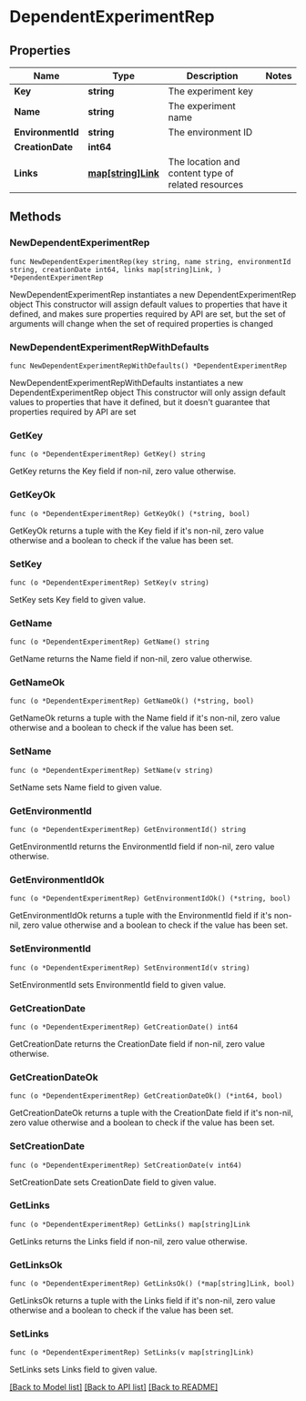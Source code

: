 # DependentExperimentRep

## Properties

Name | Type | Description | Notes
------------ | ------------- | ------------- | -------------
**Key** | **string** | The experiment key | 
**Name** | **string** | The experiment name | 
**EnvironmentId** | **string** | The environment ID | 
**CreationDate** | **int64** |  | 
**Links** | [**map[string]Link**](Link.md) | The location and content type of related resources | 

## Methods

### NewDependentExperimentRep

`func NewDependentExperimentRep(key string, name string, environmentId string, creationDate int64, links map[string]Link, ) *DependentExperimentRep`

NewDependentExperimentRep instantiates a new DependentExperimentRep object
This constructor will assign default values to properties that have it defined,
and makes sure properties required by API are set, but the set of arguments
will change when the set of required properties is changed

### NewDependentExperimentRepWithDefaults

`func NewDependentExperimentRepWithDefaults() *DependentExperimentRep`

NewDependentExperimentRepWithDefaults instantiates a new DependentExperimentRep object
This constructor will only assign default values to properties that have it defined,
but it doesn't guarantee that properties required by API are set

### GetKey

`func (o *DependentExperimentRep) GetKey() string`

GetKey returns the Key field if non-nil, zero value otherwise.

### GetKeyOk

`func (o *DependentExperimentRep) GetKeyOk() (*string, bool)`

GetKeyOk returns a tuple with the Key field if it's non-nil, zero value otherwise
and a boolean to check if the value has been set.

### SetKey

`func (o *DependentExperimentRep) SetKey(v string)`

SetKey sets Key field to given value.


### GetName

`func (o *DependentExperimentRep) GetName() string`

GetName returns the Name field if non-nil, zero value otherwise.

### GetNameOk

`func (o *DependentExperimentRep) GetNameOk() (*string, bool)`

GetNameOk returns a tuple with the Name field if it's non-nil, zero value otherwise
and a boolean to check if the value has been set.

### SetName

`func (o *DependentExperimentRep) SetName(v string)`

SetName sets Name field to given value.


### GetEnvironmentId

`func (o *DependentExperimentRep) GetEnvironmentId() string`

GetEnvironmentId returns the EnvironmentId field if non-nil, zero value otherwise.

### GetEnvironmentIdOk

`func (o *DependentExperimentRep) GetEnvironmentIdOk() (*string, bool)`

GetEnvironmentIdOk returns a tuple with the EnvironmentId field if it's non-nil, zero value otherwise
and a boolean to check if the value has been set.

### SetEnvironmentId

`func (o *DependentExperimentRep) SetEnvironmentId(v string)`

SetEnvironmentId sets EnvironmentId field to given value.


### GetCreationDate

`func (o *DependentExperimentRep) GetCreationDate() int64`

GetCreationDate returns the CreationDate field if non-nil, zero value otherwise.

### GetCreationDateOk

`func (o *DependentExperimentRep) GetCreationDateOk() (*int64, bool)`

GetCreationDateOk returns a tuple with the CreationDate field if it's non-nil, zero value otherwise
and a boolean to check if the value has been set.

### SetCreationDate

`func (o *DependentExperimentRep) SetCreationDate(v int64)`

SetCreationDate sets CreationDate field to given value.


### GetLinks

`func (o *DependentExperimentRep) GetLinks() map[string]Link`

GetLinks returns the Links field if non-nil, zero value otherwise.

### GetLinksOk

`func (o *DependentExperimentRep) GetLinksOk() (*map[string]Link, bool)`

GetLinksOk returns a tuple with the Links field if it's non-nil, zero value otherwise
and a boolean to check if the value has been set.

### SetLinks

`func (o *DependentExperimentRep) SetLinks(v map[string]Link)`

SetLinks sets Links field to given value.



[[Back to Model list]](../README.md#documentation-for-models) [[Back to API list]](../README.md#documentation-for-api-endpoints) [[Back to README]](../README.md)


